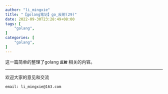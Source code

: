 ```yaml
---
author: "li_mingxie"
title: "【golang笔记】go_反射(29)"
date: 2022-09-30T23:28:49+08:00
tags: [
    "golang",
]
categories: [
    "golang",
]
---
```


这一篇简单的整理了golang **`反射`** 相关的内容。<!--more-->

----------------------------------------------

欢迎大家的意见和交流

`email: li_mingxie@163.com`
